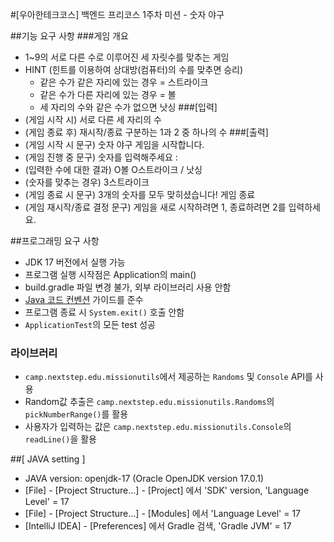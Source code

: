 #[우아한테크코스] 백엔드 프리코스 1주차 미션 - 숫자 야구

##기능 요구 사항
###게임 개요
- 1~9의 서로 다른 수로 이루어진 세 자릿수를 맞추는 게임
- HINT (힌트를 이용하여 상대방(컴퓨터)의 수를 맞추면 승리)
    - 같은 수가 같은 자리에 있는 경우 = 스트라이크
    - 같은 수가 다른 자리에 있는 경우 = 볼
    - 세 자리의 수와 같은 수가 없으면 낫싱
###[입력]
- (게임 시작 시) 서로 다른 세 자리의 수 
- (게임 종료 후) 재시작/종료 구분하는 1과 2 중 하나의 수
###[출력]
- (게임 시작 시 문구) 숫자 야구 게임을 시작합니다.
- (게임 진행 중 문구) 숫자를 입력해주세요 : 
- (입력한 수에 대한 결과) O볼 O스트라이크 / 낫싱
- (숫자를 맞추는 경우) 3스트라이크 
- (게임 종료 시 문구) 3개의 숫자를 모두 맞히셨습니다! 게임 종료
- (게임 재시작/종료 결정 문구) 게임을 새로 시작하려면 1, 종료하려면 2를 입력하세요.

##프로그래밍 요구 사항
- JDK 17 버전에서 실행 가능
- 프로그램 실행 시작점은 Application의 main()
- build.gradle 파일 변경 불가, 외부 라이브러리 사용 안함
- [Java 코드 컨벤션](https://github.com/woowacourse/woowacourse-docs/tree/master/styleguide/java) 가이드를 준수
- 프로그램 종료 시 `System.exit()` 호출 안함
- `ApplicationTest`의 모든 test 성공
### 라이브러리
- `camp.nextstep.edu.missionutils`에서 제공하는 `Randoms` 및 `Console` API를 사용
- Random값 추출은 `camp.nextstep.edu.missionutils.Randoms`의 `pickNumberRange()`를 활용
- 사용자가 입력하는 값은 `camp.nextstep.edu.missionutils.Console`의 `readLine()`을 활용

##[ JAVA setting ]
- JAVA version: openjdk-17 (Oracle OpenJDK version 17.0.1)
- [File] - [Project Structure...] - [Project] 에서 'SDK' version, 'Language Level' = 17
- [File] - [Project Structure...] - [Modules] 에서 'Language Level' = 17
- [IntelliJ IDEA] - [Preferences] 에서 Gradle 검색, 'Gradle JVM' = 17